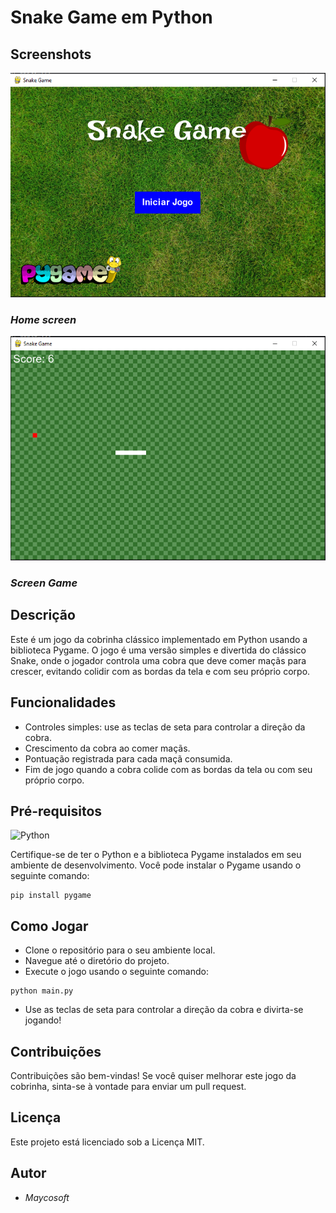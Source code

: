 # Snake Game em Python

## Screenshots
![1](/Screenshots/Tela_inicial.png)
### *Home screen*

![2](/Screenshots/Tela_game.png)
### *Screen Game*
## Descrição

Este é um jogo da cobrinha clássico implementado em Python usando a biblioteca Pygame. O jogo é uma versão simples e divertida do clássico Snake, onde o jogador controla uma cobra que deve comer maçãs para crescer, evitando colidir com as bordas da tela e com seu próprio corpo.

## Funcionalidades

- Controles simples: use as teclas de seta para controlar a direção da cobra.
- Crescimento da cobra ao comer maçãs.
- Pontuação registrada para cada maçã consumida.
- Fim de jogo quando a cobra colide com as bordas da tela ou com seu próprio corpo.

## Pré-requisitos
![Python](https://img.shields.io/badge/Python-3776AB?style=for-the-badge&logo=python&logoColor=white)

Certifique-se de ter o Python e a biblioteca Pygame instalados em seu ambiente de desenvolvimento. Você pode instalar o Pygame usando o seguinte comando:

~~~
pip install pygame 
~~~
## Como Jogar
- Clone o repositório para o seu ambiente local.
- Navegue até o diretório do projeto.
- Execute o jogo usando o seguinte comando:
~~~ 
python main.py
~~~
- Use as teclas de seta para controlar a direção da cobra e divirta-se jogando!

## Contribuições
Contribuições são bem-vindas! Se você quiser melhorar este jogo da cobrinha, sinta-se à vontade para enviar um pull request.

## Licença
Este projeto está licenciado sob a Licença MIT.

## Autor
-  *Maycosoft*

